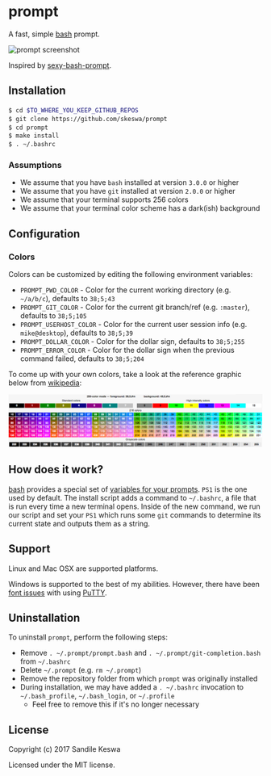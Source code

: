 # prompt

A fast, simple [bash][bash] prompt.

![prompt screenshot][screenshot]

[screenshot]: screenshot.png

Inspired by [sexy-bash-prompt][sexy-bash-prompt].

[sexy-bash-prompt]: https://github.com/twolfson/sexy-bash-prompt

## Installation
```bash
$ cd $TO_WHERE_YOU_KEEP_GITHUB_REPOS
$ git clone https://github.com/skeswa/prompt
$ cd prompt
$ make install
$ . ~/.bashrc
```

### Assumptions
- We assume that you have `bash` installed at version `3.0.0` or higher
- We assume that you have `git` installed at version `2.0.0` or higher
- We assume that your terminal supports 256 colors
- We assume that your terminal color scheme has a dark(ish) background

## Configuration
### Colors
Colors can be customized by editing the following environment variables:

- `PROMPT_PWD_COLOR` - Color for the current working directory (e.g. `~/a/b/c`), defaults to `38;5;43`
- `PROMPT_GIT_COLOR` - Color for the current git branch/ref (e.g. `:master`), defaults to `38;5;105`
- `PROMPT_USERHOST_COLOR` - Color for the current user session info (e.g. `mike@desktop`), defaults to `38;5;39`
- `PROMPT_DOLLAR_COLOR` - Color for the dollar sign, defaults to `38;5;255`
- `PROMPT_ERROR_COLOR` - Color for the dollar sign when the previous command failed, defaults to `38;5;204`

To come up with your own colors, take a look at the reference graphic below from [wikipedia][wiki-colors]:

[wiki-colors]: https://en.wikipedia.org/wiki/ANSI_escape_code#Colors

![color table][colors]

[colors]: colors.png

## How does it work?
[bash][bash] provides a special set of [variables for your prompts][ps-vars]. `PS1` is the one used by default. The install script adds a command to `~/.bashrc`, a file that is run every time a new terminal opens. Inside of the new command, we run our script and set your `PS1` which runs some `git` commands to determine its current state and outputs them as a string.

[bash]: https://en.wikipedia.org/wiki/Bash_%28Unix_shell%29
[ps-vars]: http://www.gnu.org/software/bash/manual/bashref.html#index-PS1

## Support
Linux and Mac OSX are supported platforms.

Windows is supported to the best of my abilities. However, there have been [font issues][putty-issue] with using [PuTTY][].

[PuTTY]: http://www.chiark.greenend.org.uk/~sgtatham/putty/download.html
[putty-issue]: https://github.com/twolfson/sexy-bash-prompt/issues/7

## Uninstallation
To uninstall `prompt`, perform the following steps:

- Remove `. ~/.prompt/prompt.bash` and `. ~/.prompt/git-completion.bash` from `~/.bashrc`
- Delete `~/.prompt` (e.g. `rm ~/.prompt`)
- Remove the repository folder from which `prompt` was originally installed
- During installation, we may have added a `. ~/.bashrc` invocation to `~/.bash_profile`, `~/.bash_login`, or `~/.profile`
    - Feel free to remove this if it's no longer necessary

## License
Copyright (c) 2017 Sandile Keswa

Licensed under the MIT license.
